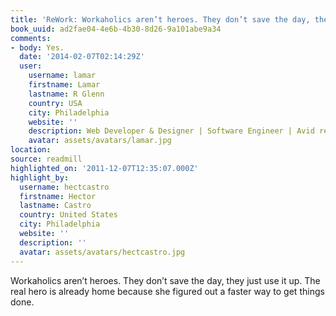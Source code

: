 ```yaml
---
title: 'ReWork: Workaholics aren’t heroes. They don’t save the day, they jus…'
book_uuid: ad2fae04-4e6b-4b30-8d26-9a101abe9a34
comments:
- body: Yes.
  date: '2014-02-07T02:14:29Z'
  user:
    username: lamar
    firstname: Lamar
    lastname: R Glenn
    country: USA
    city: Philadelphia
    website: ''
    description: Web Developer & Designer | Software Engineer | Avid reader
    avatar: assets/avatars/lamar.jpg
location: 
source: readmill
highlighted_on: '2011-12-07T12:35:07.000Z'
highlight_by:
  username: hectcastro
  firstname: Hector
  lastname: Castro
  country: United States
  city: Philadelphia
  website: ''
  description: ''
  avatar: assets/avatars/hectcastro.jpg
---
```


Workaholics aren’t heroes. They don’t save the day, they just use it up. The real hero is already home because she figured out a faster way to get things done.